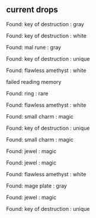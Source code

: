 ## current drops

Found: key of destruction : gray
Found: key of destruction : white
Found: mal rune : gray
Found: key of destruction : unique
Found: flawless amethyst : white
failed reading memory
Found: ring : rare
Found: flawless amethyst : white
Found: small charm : magic
Found: key of destruction : unique
Found: small charm : magic
Found: jewel : magic
Found: jewel : magic
Found: flawless amethyst : white
Found: mage plate : gray
Found: jewel : magic
Found: key of destruction : unique
